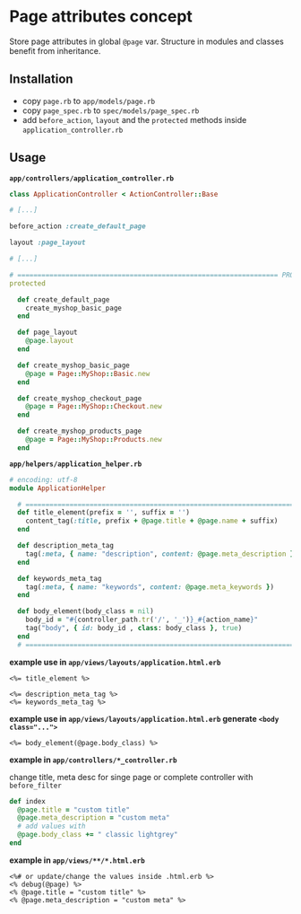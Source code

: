 # Page attributes concept

Store page attributes in global `@page` var. Structure in modules and classes benefit from inheritance.


## Installation

* copy `page.rb` to `app/models/page.rb`
* copy `page_spec.rb` to `spec/models/page_spec.rb`
* add `before_action`, `layout` and the `protected` methods inside `application_controller.rb`


## Usage


__`app/controllers/application_controller.rb`__

```ruby
class ApplicationController < ActionController::Base

# [...]

before_action :create_default_page

layout :page_layout

# [...]

# ================================================================= PROTECTED
protected

  def create_default_page
    create_myshop_basic_page
  end

  def page_layout
    @page.layout
  end

  def create_myshop_basic_page
    @page = Page::MyShop::Basic.new
  end

  def create_myshop_checkout_page
    @page = Page::MyShop::Checkout.new
  end

  def create_myshop_products_page
    @page = Page::MyShop::Products.new
  end
```


__`app/helpers/application_helper.rb`__

```ruby
# encoding: utf-8
module ApplicationHelper

  # =========================================================================== B: html markup helper
  def title_element(prefix = '', suffix = '')
    content_tag(:title, prefix + @page.title + @page.name + suffix)
  end

  def description_meta_tag
    tag(:meta, { name: "description", content: @page.meta_description })
  end

  def keywords_meta_tag
    tag(:meta, { name: "keywords", content: @page.meta_keywords })
  end

  def body_element(body_class = nil)
    body_id = "#{controller_path.tr('/', '_')}_#{action_name}"
    tag("body", { id: body_id , class: body_class }, true)
  end
  # ===========================================================================
```


__example use in `app/views/layouts/application.html.erb`__

```erb
<%= title_element %>

<%= description_meta_tag %>
<%= keywords_meta_tag %>
```


__example use in `app/views/layouts/application.html.erb` generate `<body class="...">`__

```erb
<%= body_element(@page.body_class) %>
```


__example in `app/controllers/*_controller.rb`__

change title, meta desc for singe page or complete controller with `before_filter`

```ruby
def index
  @page.title = "custom title"
  @page.meta_description = "custom meta"
  # add values with
  @page.body_class += " classic lightgrey"
end
```


__example in `app/views/**/*.html.erb`__

```erb
<%# or update/change the values inside .html.erb %>
<% debug(@page) %>
<% @page.title = "custom title" %>
<% @page.meta_description = "custom meta" %>
```
